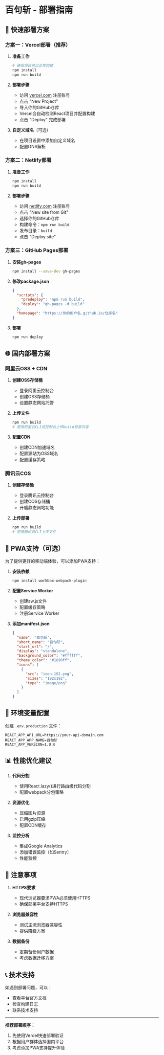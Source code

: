 # 百句斩 - 部署指南

## 🚀 快速部署方案

### 方案一：Vercel部署（推荐）

1. **准备工作**
   ```bash
   # 确保项目可以正常构建
   npm install
   npm run build
   ```

2. **部署步骤**
   - 访问 [vercel.com](https://vercel.com) 注册账号
   - 点击 "New Project"
   - 导入你的GitHub仓库
   - Vercel会自动检测React项目并配置构建
   - 点击 "Deploy" 完成部署

3. **自定义域名**（可选）
   - 在项目设置中添加自定义域名
   - 配置DNS解析

### 方案二：Netlify部署

1. **准备工作**
   ```bash
   npm install
   npm run build
   ```

2. **部署步骤**
   - 访问 [netlify.com](https://netlify.com) 注册账号
   - 点击 "New site from Git"
   - 选择你的GitHub仓库
   - 构建命令：`npm run build`
   - 发布目录：`build`
   - 点击 "Deploy site"

### 方案三：GitHub Pages部署

1. **安装gh-pages**
   ```bash
   npm install --save-dev gh-pages
   ```

2. **修改package.json**
   ```json
   {
     "scripts": {
       "predeploy": "npm run build",
       "deploy": "gh-pages -d build"
     },
     "homepage": "https://你的用户名.github.io/仓库名"
   }
   ```

3. **部署**
   ```bash
   npm run deploy
   ```

## 🌐 国内部署方案

### 阿里云OSS + CDN

1. **创建OSS存储桶**
   - 登录阿里云控制台
   - 创建OSS存储桶
   - 设置静态网站托管

2. **上传文件**
   ```bash
   npm run build
   # 使用阿里云CLI或控制台上传build目录内容
   ```

3. **配置CDN**
   - 创建CDN加速域名
   - 配置源站为OSS域名
   - 配置缓存策略

### 腾讯云COS

1. **创建存储桶**
   - 登录腾讯云控制台
   - 创建COS存储桶
   - 开启静态网站功能

2. **上传部署**
   ```bash
   npm run build
   # 使用腾讯云CLI上传文件
   ```

## 📱 PWA支持（可选）

为了提供更好的移动端体验，可以添加PWA支持：

1. **安装依赖**
   ```bash
   npm install workbox-webpack-plugin
   ```

2. **配置Service Worker**
   - 创建sw.js文件
   - 配置缓存策略
   - 注册Service Worker

3. **添加manifest.json**
   ```json
   {
     "name": "百句斩",
     "short_name": "百句斩",
     "start_url": "/",
     "display": "standalone",
     "background_color": "#ffffff",
     "theme_color": "#1890ff",
     "icons": [
       {
         "src": "icon-192.png",
         "sizes": "192x192",
         "type": "image/png"
       }
     ]
   }
   ```

## 🔧 环境变量配置

创建 `.env.production` 文件：

```env
REACT_APP_API_URL=https://your-api-domain.com
REACT_APP_APP_NAME=百句斩
REACT_APP_VERSION=1.0.0
```

## 📊 性能优化建议

1. **代码分割**
   - 使用React.lazy()进行路由级代码分割
   - 配置webpack分包策略

2. **资源优化**
   - 压缩图片资源
   - 启用gzip压缩
   - 配置CDN缓存

3. **监控分析**
   - 集成Google Analytics
   - 添加错误监控（如Sentry）
   - 性能监控

## 🚨 注意事项

1. **HTTPS要求**
   - 现代浏览器要求PWA必须使用HTTPS
   - 确保部署平台支持HTTPS

2. **浏览器兼容性**
   - 测试主流浏览器兼容性
   - 提供降级方案

3. **数据备份**
   - 定期备份用户数据
   - 考虑数据迁移方案

## 📞 技术支持

如遇到部署问题，可以：
- 查看平台官方文档
- 检查构建日志
- 联系技术支持

---

**推荐部署顺序：**
1. 先使用Vercel快速部署验证
2. 根据用户群体选择国内平台
3. 考虑添加PWA支持提升体验 
